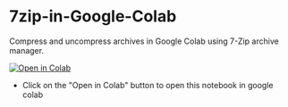 # 7zip-in-Google-Colab
Compress and uncompress archives in Google Colab using 7-Zip archive manager.

<a href="https://colab.research.google.com/github/dropcreations/FFmpeg-for-Google-Colab/blob/main/FFmpeg_in_Google_Drive.ipynb"><img src="https://colab.research.google.com/assets/colab-badge.svg" alt="Open in Colab"/></a>
<br>
* Click on the "Open in Colab" button to open this notebook in google colab

